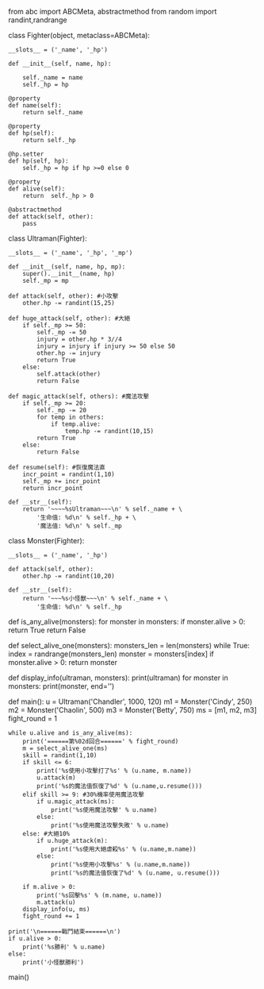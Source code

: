 from abc import ABCMeta, abstractmethod
from random import randint,randrange

class Fighter(object, metaclass=ABCMeta):

    __slots__ = ('_name', '_hp')

    def __init__(self, name, hp):

        self._name = name
        self._hp = hp

    @property
    def name(self):
        return self._name

    @property
    def hp(self):
        return self._hp

    @hp.setter
    def hp(self, hp):
        self._hp = hp if hp >=0 else 0

    @property
    def alive(self):
        return  self._hp > 0

    @abstractmethod
    def attack(self, other):
        pass


class Ultraman(Fighter):

    __slots__ = ('_name', '_hp', '_mp')

    def __init__(self, name, hp, mp):
        super().__init__(name, hp)
        self._mp = mp

    def attack(self, other): #小攻擊
        other.hp -= randint(15,25)

    def huge_attack(self, other): #大絕
        if self._mp >= 50:
            self._mp -= 50
            injury = other.hp * 3//4
            injury = injury if injury >= 50 else 50
            other.hp -= injury
            return True
        else:
            self.attack(other)
            return False

    def magic_attack(self, others): #魔法攻擊
        if self._mp >= 20:
            self._mp -= 20
            for temp in others:
                if temp.alive:
                    temp.hp -= randint(10,15)
            return True
        else:
            return False

    def resume(self): #恢復魔法直
        incr_point = randint(1,10)
        self._mp += incr_point
        return incr_point

    def __str__(self):
        return '~~~~%sUltraman~~~\n' % self._name + \
            '生命值: %d\n' % self._hp + \
            '魔法值: %d\n' % self._mp

class Monster(Fighter):

    __slots__ = ('_name', '_hp')

    def attack(self, other):
        other.hp -= randint(10,20)

    def __str__(self):
        return '~~~%s小怪獸~~~\n' % self._name + \
            '生命值: %d\n' % self._hp

def is_any_alive(monsters):
    for monster in monsters:
        if monster.alive > 0:
            return True
    return False

def select_alive_one(monsters):
    monsters_len = len(monsters)
    while True:
        index = randrange(monsters_len)
        monster = monsters[index]
        if monster.alive > 0:
            return monster

def display_info(ultraman, monsters):
    print(ultraman)
    for monster in monsters:
        print(monster, end='')

def main():
    u = Ultraman('Chandler', 1000, 120)
    m1 = Monster('Cindy', 250)
    m2 = Monster('Chaolin', 500)
    m3 = Monster('Betty', 750)
    ms = [m1, m2, m3]
    fight_round = 1

    while u.alive and is_any_alive(ms):
        print('======第%02d回合======' % fight_round)
        m = select_alive_one(ms)
        skill = randint(1,10)
        if skill <= 6:
            print('%s使用小攻擊打了%s' % (u.name, m.name))
            u.attack(m)
            print('%s的魔法值恢復了%d' % (u.name,u.resume()))
        elif skill >= 9: #30%機率使用魔法攻擊
            if u.magic_attack(ms):
                print('%s使用魔法攻擊' % u.name)
            else:
                print('%s使用魔法攻擊失敗' % u.name)
        else: #大絕10%
            if u.huge_attack(m):
                print('%s使用大絕虐殺%s' % (u.name,m.name))
            else:
                print('%s使用小攻擊%s' % (u.name,m.name))
                print('%s的魔法值恢復了%d' % (u.name, u.resume()))

        if m.alive > 0:
            print('%s回擊%s' % (m.name, u.name))
            m.attack(u)
        display_info(u, ms)
        fight_round += 1

    print('\n======戰鬥結束======\n')
    if u.alive > 0:
        print('%s勝利' % u.name)
    else:
        print('小怪獸勝利')

main()


